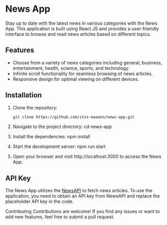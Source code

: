# News App

Stay up to date with the latest news in various categories with the News App. This application is built using React JS and provides a user-friendly interface to browse and read news articles based on different topics.

## Features

- Choose from a variety of news categories including general, business, entertainment, health, science, sports, and technology.
- Infinite scroll functionality for seamless browsing of news articles.
- Responsive design for optimal viewing on different devices.

## Installation

1. Clone the repository:

   ```bash
   git clone https://github.com/itss-maaann/news-app.git

2. Navigate to the project directory:
    cd news-app

3. Install the dependencies:
    npm install

4. Start the development server:
    npm run start

5. Open your browser and visit http://localhost:3000 to access the News App.

## API Key

The News App utilizes the [NewsAPI](https://newsapi.org/) to fetch news articles. To use the application, you need to obtain an API key from NewsAPI and replace the placeholder API key in the code.


Contributing
Contributions are welcome! If you find any issues or want to add new features, feel free to submit a pull request.
